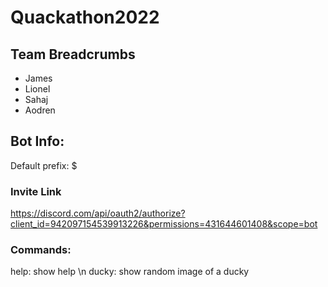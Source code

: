 # Quackathon2022

## Team Breadcrumbs
- James
- Lionel
- Sahaj
- Aodren

## Bot Info:
Default prefix: $

### Invite Link
https://discord.com/api/oauth2/authorize?client_id=942097154539913226&permissions=431644601408&scope=bot

### Commands:
help: show help \n
ducky: show random image of a ducky
